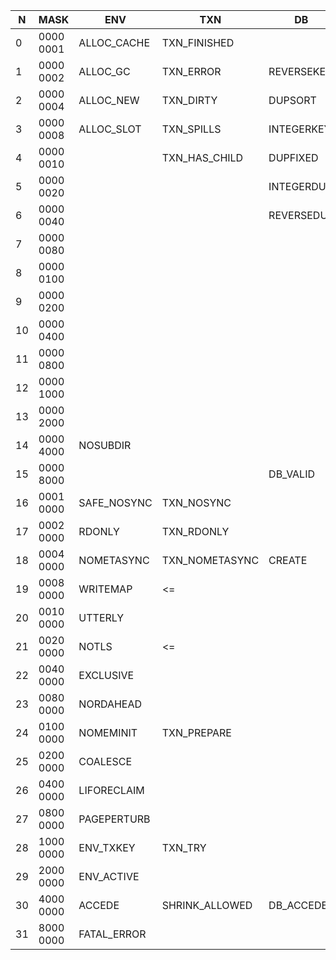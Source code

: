 N |   MASK  | ENV       | TXN          | DB       | PUT       | DBI        | NODE    | PAGE     |
--|---------|-----------|--------------|----------|-----------|------------|---------|----------|
0 |0000 0001|ALLOC_CACHE|TXN_FINISHED  |          |           |DBI_DIRTY   |F_BIGDATA|P_BRANCH
1 |0000 0002|ALLOC_GC   |TXN_ERROR     |REVERSEKEY|F_SUBDATA  |DBI_STALE   |F_SUBDATA|P_LEAF
2 |0000 0004|ALLOC_NEW  |TXN_DIRTY     |DUPSORT   |           |DBI_FRESH   |F_DUPDATA|P_OVERFLOW
3 |0000 0008|ALLOC_SLOT |TXN_SPILLS    |INTEGERKEY|           |DBI_CREAT   |         |P_META
4 |0000 0010|           |TXN_HAS_CHILD |DUPFIXED  |NOOVERWRITE|DBI_VALID   |         |P_SPILLED
5 |0000 0020|           |              |INTEGERDUP|NODUPDATA  |DBI_USRVALID|         |P_LEAF2
6 |0000 0040|           |              |REVERSEDUP|CURRENT    |DBI_DUPDATA |         |P_SUBP
7 |0000 0080|           |              |          |ALLDUPS    |DBI_AUDITED |         |P_BAD
8 |0000 0100|           |              |          |           |            |         |
9 |0000 0200|           |              |          |           |            |         |
10|0000 0400|           |              |          |           |            |         |
11|0000 0800|           |              |          |           |            |         |
12|0000 1000|           |              |          |           |            |         |
13|0000 2000|           |              |          |           |            |         |
14|0000 4000|NOSUBDIR   |              |          |           |            |         |P_LOOSE
15|0000 8000|           |              |DB_VALID  |NOSPILL    |            |         |P_KEEP
16|0001 0000|SAFE_NOSYNC|TXN_NOSYNC    |          |RESERVE    |            |RESERVE  |P_FROZEN
17|0002 0000|RDONLY     |TXN_RDONLY    |          |APPEND     |            |APPEND   |
18|0004 0000|NOMETASYNC |TXN_NOMETASYNC|CREATE    |APPENDDUP
19|0008 0000|WRITEMAP   |<=            |          |MULTIPLE
20|0010 0000|UTTERLY    |              |
21|0020 0000|NOTLS      |<=            |
22|0040 0000|EXCLUSIVE  |              |
23|0080 0000|NORDAHEAD  |              |
24|0100 0000|NOMEMINIT  |TXN_PREPARE   |
25|0200 0000|COALESCE   |              |
26|0400 0000|LIFORECLAIM|              |
27|0800 0000|PAGEPERTURB|              |
28|1000 0000|ENV_TXKEY  |TXN_TRY       |
29|2000 0000|ENV_ACTIVE |              |
30|4000 0000|ACCEDE     |SHRINK_ALLOWED|DB_ACCEDE
31|8000 0000|FATAL_ERROR|              |
